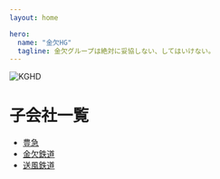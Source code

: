 ```yaml
---
layout: home

hero:
  name: "金欠HG"
  tagline: 金欠グループは絶対に妥協しない、してはいけない。
---
```

![KGHD](/img/company/kinketsuHG/KGHD.png)

# 子会社一覧
- [豊急](/company/kinketsuHG/toyokyu)
- [金欠鉄道](/company/kinketsuHG/kinketsu)
- [送風鉄道](/company/kinketsuHG/sofu)